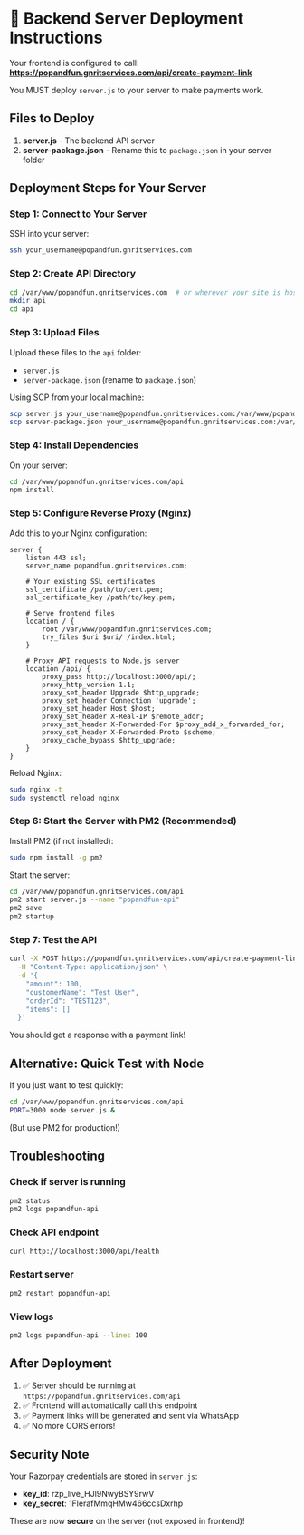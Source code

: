 # 🚀 Backend Server Deployment Instructions

Your frontend is configured to call: **https://popandfun.gnritservices.com/api/create-payment-link**

You MUST deploy `server.js` to your server to make payments work.

## Files to Deploy

1. **server.js** - The backend API server
2. **server-package.json** - Rename this to `package.json` in your server folder

## Deployment Steps for Your Server

### Step 1: Connect to Your Server

SSH into your server:
```bash
ssh your_username@popandfun.gnritservices.com
```

### Step 2: Create API Directory

```bash
cd /var/www/popandfun.gnritservices.com  # or wherever your site is hosted
mkdir api
cd api
```

### Step 3: Upload Files

Upload these files to the `api` folder:
- `server.js`
- `server-package.json` (rename to `package.json`)

Using SCP from your local machine:
```bash
scp server.js your_username@popandfun.gnritservices.com:/var/www/popandfun.gnritservices.com/api/
scp server-package.json your_username@popandfun.gnritservices.com:/var/www/popandfun.gnritservices.com/api/package.json
```

### Step 4: Install Dependencies

On your server:
```bash
cd /var/www/popandfun.gnritservices.com/api
npm install
```

### Step 5: Configure Reverse Proxy (Nginx)

Add this to your Nginx configuration:

```nginx
server {
    listen 443 ssl;
    server_name popandfun.gnritservices.com;

    # Your existing SSL certificates
    ssl_certificate /path/to/cert.pem;
    ssl_certificate_key /path/to/key.pem;

    # Serve frontend files
    location / {
        root /var/www/popandfun.gnritservices.com;
        try_files $uri $uri/ /index.html;
    }

    # Proxy API requests to Node.js server
    location /api/ {
        proxy_pass http://localhost:3000/api/;
        proxy_http_version 1.1;
        proxy_set_header Upgrade $http_upgrade;
        proxy_set_header Connection 'upgrade';
        proxy_set_header Host $host;
        proxy_set_header X-Real-IP $remote_addr;
        proxy_set_header X-Forwarded-For $proxy_add_x_forwarded_for;
        proxy_set_header X-Forwarded-Proto $scheme;
        proxy_cache_bypass $http_upgrade;
    }
}
```

Reload Nginx:
```bash
sudo nginx -t
sudo systemctl reload nginx
```

### Step 6: Start the Server with PM2 (Recommended)

Install PM2 (if not installed):
```bash
sudo npm install -g pm2
```

Start the server:
```bash
cd /var/www/popandfun.gnritservices.com/api
pm2 start server.js --name "popandfun-api"
pm2 save
pm2 startup
```

### Step 7: Test the API

```bash
curl -X POST https://popandfun.gnritservices.com/api/create-payment-link \
  -H "Content-Type: application/json" \
  -d '{
    "amount": 100,
    "customerName": "Test User",
    "orderId": "TEST123",
    "items": []
  }'
```

You should get a response with a payment link!

## Alternative: Quick Test with Node

If you just want to test quickly:

```bash
cd /var/www/popandfun.gnritservices.com/api
PORT=3000 node server.js &
```

(But use PM2 for production!)

## Troubleshooting

### Check if server is running
```bash
pm2 status
pm2 logs popandfun-api
```

### Check API endpoint
```bash
curl http://localhost:3000/api/health
```

### Restart server
```bash
pm2 restart popandfun-api
```

### View logs
```bash
pm2 logs popandfun-api --lines 100
```

## After Deployment

1. ✅ Server should be running at `https://popandfun.gnritservices.com/api`
2. ✅ Frontend will automatically call this endpoint
3. ✅ Payment links will be generated and sent via WhatsApp
4. ✅ No more CORS errors!

## Security Note

Your Razorpay credentials are stored in `server.js`:
- **key_id**: rzp_live_HJl9NwyBSY9rwV
- **key_secret**: 1FlerafMmqHMw466ccsDxrhp

These are now **secure** on the server (not exposed in frontend)!

